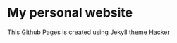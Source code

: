 # My personal website

This Github Pages is created using Jekyll theme [Hacker](https://github.com/pages-themes/hacker)
